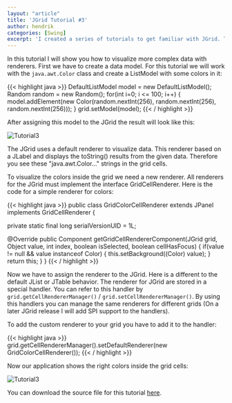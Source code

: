 ```yaml
---
layout: "article"
title: 'JGrid Tutorial #3'
author: hendrik
categories: [Swing]
excerpt: 'I created a series of tutorials to get familiar with JGrid. This is the third out of five tutorials.'
---
```

In this tutorial I will show you how to visualize more complex data with renderers. First we have to create a data model. For this tutorial we will work with the `java.awt.Color` class and create a ListModel with some colors in it:

{{< highlight java >}}
DefaultListModel model = new DefaultListModel();
Random random = new Random();
for(int i=0; i <= 100; i++) {
model.addElement(new Color(random.nextInt(256), random.nextInt(256), random.nextInt(256)));
}
grid.setModel(model);
{{< / highlight >}}

After assigning this model to the JGrid the result will look like this:

![Tutorial3](/assets/posts/guigarage-legacy/Tutorial3-1.png)

The JGrid uses a default renderer to visualize data. This renderer based on a JLabel and displays the toString() results from the given data. Therefore you see these "java.awt.Color..." strings in the grid cells.

To visualize the colors inside the grid we need a new renderer. All renderers for the JGrid must implement the interface GridCellRenderer. Here is the code for a simple renderer for colors:

{{< highlight java >}}
public class GridColorCellRenderer extends JPanel implements GridCellRenderer {

  private static final long serialVersionUID = 1L;

  @Override
  public Component getGridCellRendererComponent(JGrid grid, Object value, int index, boolean isSelected, boolean cellHasFocus) {
    if(value != null && value instanceof Color) {
      this.setBackground((Color) value);
    }
    return this;
  }
}
{{< / highlight >}}

Now we have to assign the renderer to the JGrid. Here is a different to the default JList or JTable behavior. The renderer for JGrid are stored in a special handler. You can refer to this handler by `grid.getCellRendererManager()` / `grid.setCellRendererManager()`. By using this handlers you can manage the same renderers for different grids (On a later JGrid release I will add SPI support to the handlers).

To add the custom renderer to your grid you have to add it to the handler:

{{< highlight java >}}
grid.getCellRendererManager().setDefaultRenderer(new GridColorCellRenderer());
{{< / highlight >}}

Now our application shows the right colors inside the grid cells:

![Tutorial3](/assets/posts/guigarage-legacy/Tutorial3-2.png)

You can download the source file for this tutorial [here](/assets/downloads/jgrid/tutorial3.java).
